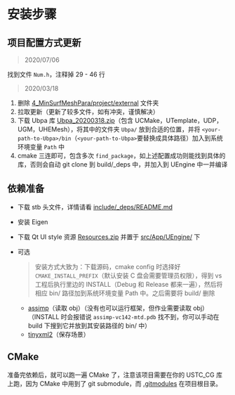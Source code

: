 # 安装步骤

## 项目配置方式更新

> 2020/07/06

找到文件 `Num.h`，注释掉 29 - 46 行

> 2020/03/18

1. 删除 [4_MinSurfMeshPara/project/external](../4_MinSurfMeshPara/project/external) 文件夹
2. 拉取更新（更新了较多文件，如有冲突，谨慎解决）
3. 下载 Ubpa 库 [Ubpa_20200318.zip](https://cdn.jsdelivr.net/gh/Ubpa/USTC_CG_Data@master/Homeworks/Ubpa/Ubpa_20200318.zip)（包含 UCMake，UTemplate，UDP，UGM，UHEMesh），将其中的文件夹 `Ubpa/` 放到合适的位置，并将 `<your-path-to-Ubpa>/bin`（`<your-path-to-Ubpa>`要替换成具体路径）加入到系统环境变量 `Path` 中
4. cmake 三连即可，包含多次 `find_package`，如上述配置成功则能找到具体的库，否则会自动 git clone 到 build/_deps 中，并加入到 UEngine 中一并编译

## 依赖准备

- 下载 stb 头文件，详情请看 [include/_deps/README.md](include/_deps/README.md) 

- 安装 Eigen

- 下载 Qt UI style 资源 [Resources.zip](https://cdn.jsdelivr.net/gh/Ubpa/USTC_CG_Data@master/Homeworks/04_MinSurfMeshPara/Resources.zip) 并置于 [src/App/UEngine/](src/App/UEngine/) 下

- 可选
  
  > 安装方式大致为：下载源码，cmake config 时选择好 `CMAKE_INSTALL_PREFIX`（默认安装 C 盘会需要管理员权限），得到 vs 工程后执行里边的 INSTALL（Debug 和 Release 都来一遍），然后将相应 bin/ 路径加到系统环境变量 Path 中。之后需要将 build/ 删除
  
  - [assimp](https://github.com/assimp/assimp)（读取 obj）（没有也可以运行框架，但作业需要读取 obj）（INSTALL 时会报错说 `assimp-vc142-mtd.pdb` 找不到，你可以手动在 build 下搜到它并放到其安装路径的 bin/ 中）
  - [tinyxml2](https://github.com/leethomason/tinyxml2)（保存场景）

## CMake

准备完依赖后，就可以跑一遍 CMake 了，注意该项目需要在你的 USTC_CG 库上跑，因为 CMake 中用到了 git submodule，而 [.gitmodules](../../../.gitmodules) 在项目根目录。

